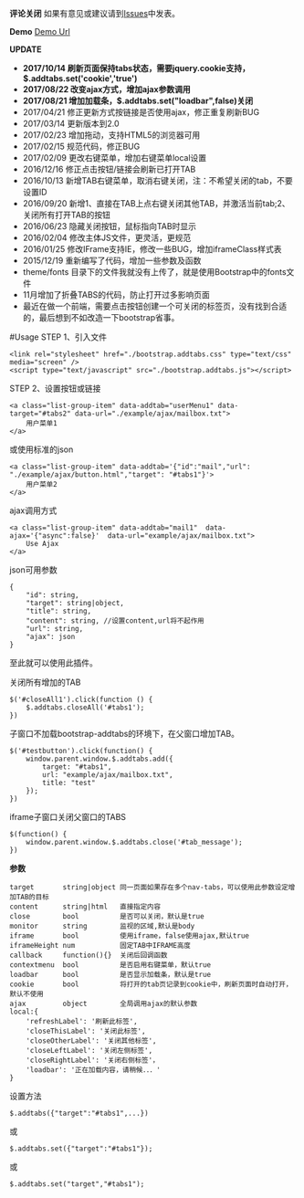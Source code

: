  **评论关闭** 
如果有意见或建议请到[Issues](https://git.oschina.net/hbbcs/bootStrap-addTabs/issues)中发表。

 **Demo** 
[Demo Url](http://hbbcs.oschina.io/bootstrap-addtabs/)

 **UPDATE** 
- **2017/10/14 刷新页面保持tabs状态，需要jquery.cookie支持，$.addtabs.set('cookie','true')**
- **2017/08/22 改变ajax方式，增加ajax参数调用**
- **2017/08/21 增加加载条，$.addtabs.set("loadbar",false)关闭** 
- 2017/04/21 修正更新方式按链接是否使用ajax，修正重复刷新BUG
- 2017/03/14 更新版本到2.0
- 2017/02/23 增加拖动，支持HTML5的浏览器可用
- 2017/02/15 规范代码，修正BUG
- 2017/02/09 更改右键菜单，增加右键菜单local设置
- 2016/12/16 修正点击按钮/链接会刷新已打开TAB
- 2016/10/13 新增TAB右键菜单，取消右键关闭，注：不希望关闭的tab，不要设置ID
- 2016/09/20 新增1、直接在TAB上点右键关闭其他TAB，并激活当前tab;2、关闭所有打开TAB的按钮
- 2016/06/23 隐藏关闭按钮，鼠标指向TAB时显示
- 2016/02/04 修改主体JS文件，更灵活，更规范
- 2016/01/25 修改IFrame支持IE，修改一些BUG，增加iframeClass样式表
- 2015/12/19 重新编写了代码，增加一些参数及函数
- theme/fonts 目录下的文件我就没有上传了，就是使用Bootstrap中的fonts文件
- 11月增加了折叠TABS的代码，防止打开过多影响页面
- 最近在做一个前端，需要点击按钮创建一个可关闭的标签页，没有找到合适的，最后想到不如改造一下bootstrap省事。

#Usage
STEP 1、引入文件
```
<link rel="stylesheet" href="./bootstrap.addtabs.css" type="text/css" media="screen" />
<script type="text/javascript" src="./bootstrap.addtabs.js"></script>
```
STEP 2、设置按钮或链接
```
<a class="list-group-item" data-addtab="userMenu1" data-target="#tabs2" data-url="./example/ajax/mailbox.txt">
    用户菜单1
</a>
```
或使用标准的json
```
<a class="list-group-item" data-addtab='{"id":"mail","url": "./example/ajax/button.html","target": "#tabs1"}'>
    用户菜单2
</a>
```
ajax调用方式
```
<a class="list-group-item" data-addtab="mail1"  data-ajax='{"async":false}'  data-url="example/ajax/mailbox.txt">
    Use Ajax
</a>
```
json可用参数
```
{
    "id": string,
    "target": string|object,
    "title": string,
    "content": string, //设置content,url将不起作用
    "url": string,
    "ajax": json
}
```
至此就可以使用此插件。


关闭所有增加的TAB
```
$('#closeAll1').click(function () {
    $.addtabs.closeAll('#tabs1');
})
```
子窗口不加载bootstrap-addtabs的环境下，在父窗口增加TAB。
```
$('#testbutton').click(function() {
    window.parent.window.$.addtabs.add({
        target: "#tabs1",
        url: "example/ajax/mailbox.txt",
        title: "test"
    });
})
```
iframe子窗口关闭父窗口的TABS
```
$(function() {
    window.parent.window.$.addtabs.close('#tab_message');
})
```
**参数**
```
target       string|object 同一页面如果存在多个nav-tabs，可以使用此参数设定增加TAB的目标
content      string|html   直接指定内容
close        bool          是否可以关闭，默认是true
monitor      string        监视的区域,默认是body
iframe       bool          使用iframe，false使用ajax,默认true
iframeHeight num           固定TAB中IFRAME高度
callback     function(){}  关闭后回调函数
contextmenu  bool          是否启用右键菜单，默认true
loadbar      bool          是否显示加载条，默认是true
cookie       bool          将打开的tab页记录到cookie中，刷新页面时自动打开，默认不使用
ajax         object        全局调用ajax的默认参数
local:{
    'refreshLabel': '刷新此标签',
    'closeThisLabel': '关闭此标签',
    'closeOtherLabel': '关闭其他标签',
    'closeLeftLabel': '关闭左侧标签',
    'closeRightLabel': '关闭右侧标签'，
    'loadbar': '正在加载内容，请稍候．．．'
}
```
设置方法
```
$.addtabs({"target":"#tabs1",...})
```
或
```
$.addtabs.set({"target":"#tabs1"});
```
或
```
$.addtabs.set("target","#tabs1");
```
